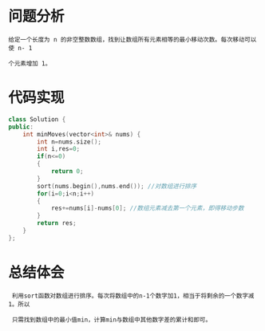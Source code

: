 # 问题分析 #

    给定一个长度为 n 的非空整数数组，找到让数组所有元素相等的最小移动次数。每次移动可以使 n- 1 

    个元素增加 1。 

# 代码实现 #
```C++
class Solution {
public:
    int minMoves(vector<int>& nums) {
        int n=nums.size();
        int i,res=0;
        if(n<=0)
        {
            return 0;
        }
        sort(nums.begin(),nums.end()); //对数组进行排序
        for(i=0;i<n;i++)
        {
            res+=nums[i]-nums[0]; //数组元素减去第一个元素，即得移动步数
        }
        return res;
    }
};
```
# 总结体会 #
     利用sort函数对数组进行排序。每次将数组中的n-1个数字加1，相当于将剩余的一个数字减1。所以

     只需找到数组中的最小值min，计算min与数组中其他数字差的累计和即可。